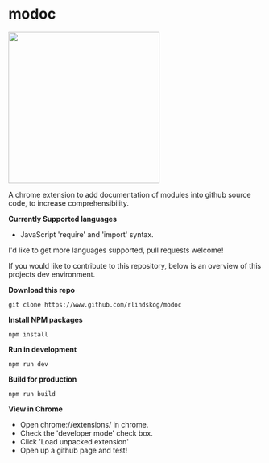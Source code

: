 # modoc
<img src="https://cdn.rawgit.com/rlindskog/modoc/master/document-logo.svg" width="300px"/>

A chrome extension to add documentation of modules into github source code, to increase comprehensibility. 

**Currently Supported languages**
 - JavaScript 'require' and 'import' syntax.

I'd like to get more languages supported, pull requests welcome!



If you would like to contribute to this repository, below is an overview of this projects dev environment.

**Download this repo**

    git clone https://www.github.com/rlindskog/modoc

**Install NPM packages**

    npm install

**Run in development**

    npm run dev

**Build for production**

    npm run build

**View in Chrome**
 - Open chrome://extensions/ in chrome.
 - Check the 'developer mode' check box.
 - Click 'Load unpacked extension'
 - Open up a github page and test!
